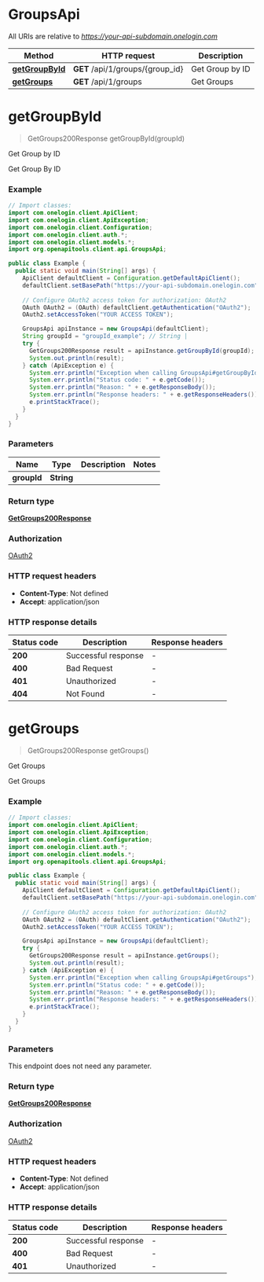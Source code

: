 # GroupsApi

All URIs are relative to *https://your-api-subdomain.onelogin.com*

| Method | HTTP request | Description |
|------------- | ------------- | -------------|
| [**getGroupById**](GroupsApi.md#getGroupById) | **GET** /api/1/groups/{group_id} | Get Group by ID |
| [**getGroups**](GroupsApi.md#getGroups) | **GET** /api/1/groups | Get Groups |


<a name="getGroupById"></a>
# **getGroupById**
> GetGroups200Response getGroupById(groupId)

Get Group by ID

Get Group By ID

### Example
```java
// Import classes:
import com.onelogin.client.ApiClient;
import com.onelogin.client.ApiException;
import com.onelogin.client.Configuration;
import com.onelogin.client.auth.*;
import com.onelogin.client.models.*;
import org.openapitools.client.api.GroupsApi;

public class Example {
  public static void main(String[] args) {
    ApiClient defaultClient = Configuration.getDefaultApiClient();
    defaultClient.setBasePath("https://your-api-subdomain.onelogin.com");
    
    // Configure OAuth2 access token for authorization: OAuth2
    OAuth OAuth2 = (OAuth) defaultClient.getAuthentication("OAuth2");
    OAuth2.setAccessToken("YOUR ACCESS TOKEN");

    GroupsApi apiInstance = new GroupsApi(defaultClient);
    String groupId = "groupId_example"; // String | 
    try {
      GetGroups200Response result = apiInstance.getGroupById(groupId);
      System.out.println(result);
    } catch (ApiException e) {
      System.err.println("Exception when calling GroupsApi#getGroupById");
      System.err.println("Status code: " + e.getCode());
      System.err.println("Reason: " + e.getResponseBody());
      System.err.println("Response headers: " + e.getResponseHeaders());
      e.printStackTrace();
    }
  }
}
```

### Parameters

| Name | Type | Description  | Notes |
|------------- | ------------- | ------------- | -------------|
| **groupId** | **String**|  | |

### Return type

[**GetGroups200Response**](GetGroups200Response.md)

### Authorization

[OAuth2](../README.md#OAuth2)

### HTTP request headers

 - **Content-Type**: Not defined
 - **Accept**: application/json

### HTTP response details
| Status code | Description | Response headers |
|-------------|-------------|------------------|
| **200** | Successful response |  -  |
| **400** | Bad Request |  -  |
| **401** | Unauthorized |  -  |
| **404** | Not Found |  -  |

<a name="getGroups"></a>
# **getGroups**
> GetGroups200Response getGroups()

Get Groups

Get Groups

### Example
```java
// Import classes:
import com.onelogin.client.ApiClient;
import com.onelogin.client.ApiException;
import com.onelogin.client.Configuration;
import com.onelogin.client.auth.*;
import com.onelogin.client.models.*;
import org.openapitools.client.api.GroupsApi;

public class Example {
  public static void main(String[] args) {
    ApiClient defaultClient = Configuration.getDefaultApiClient();
    defaultClient.setBasePath("https://your-api-subdomain.onelogin.com");
    
    // Configure OAuth2 access token for authorization: OAuth2
    OAuth OAuth2 = (OAuth) defaultClient.getAuthentication("OAuth2");
    OAuth2.setAccessToken("YOUR ACCESS TOKEN");

    GroupsApi apiInstance = new GroupsApi(defaultClient);
    try {
      GetGroups200Response result = apiInstance.getGroups();
      System.out.println(result);
    } catch (ApiException e) {
      System.err.println("Exception when calling GroupsApi#getGroups");
      System.err.println("Status code: " + e.getCode());
      System.err.println("Reason: " + e.getResponseBody());
      System.err.println("Response headers: " + e.getResponseHeaders());
      e.printStackTrace();
    }
  }
}
```

### Parameters
This endpoint does not need any parameter.

### Return type

[**GetGroups200Response**](GetGroups200Response.md)

### Authorization

[OAuth2](../README.md#OAuth2)

### HTTP request headers

 - **Content-Type**: Not defined
 - **Accept**: application/json

### HTTP response details
| Status code | Description | Response headers |
|-------------|-------------|------------------|
| **200** | Successful response |  -  |
| **400** | Bad Request |  -  |
| **401** | Unauthorized |  -  |

